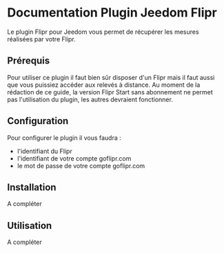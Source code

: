 # Documentation Plugin Jeedom Flipr
Le plugin Flipr pour Jeedom vous permet de récupérer les mesures réalisées par votre Flipr.

## Prérequis
Pour utiliser ce plugin il faut bien sûr disposer d'un Flipr mais il faut aussi que vous puissiez accéder aux relevés à distance.
Au moment de la rédaction de ce guide, la version Flipr Start sans abonnement ne permet pas l'utilisation du plugin, les autres devraient fonctionner.

## Configuration
Pour configurer le plugin il vous faudra :
- l'identifiant du Flipr
- l'identifiant de votre compte goflipr.com
- le mot de passe de votre compte goflipr.com

## Installation
A compléter

## Utilisation
A compléter

